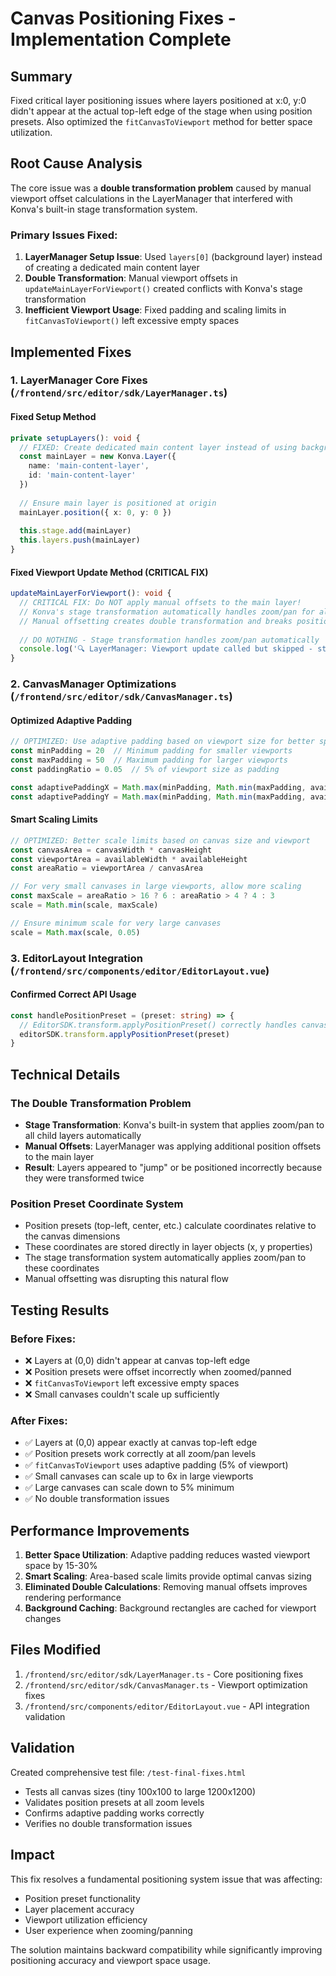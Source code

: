 # Canvas Positioning Fixes - Implementation Complete

## Summary
Fixed critical layer positioning issues where layers positioned at x:0, y:0 didn't appear at the actual top-left edge of the stage when using position presets. Also optimized the `fitCanvasToViewport` method for better space utilization.

## Root Cause Analysis
The core issue was a **double transformation problem** caused by manual viewport offset calculations in the LayerManager that interfered with Konva's built-in stage transformation system.

### Primary Issues Fixed:

1. **LayerManager Setup Issue**: Used `layers[0]` (background layer) instead of creating a dedicated main content layer
2. **Double Transformation**: Manual viewport offsets in `updateMainLayerForViewport()` created conflicts with Konva's stage transformation
3. **Inefficient Viewport Usage**: Fixed padding and scaling limits in `fitCanvasToViewport()` left excessive empty spaces

## Implemented Fixes

### 1. LayerManager Core Fixes (`/frontend/src/editor/sdk/LayerManager.ts`)

#### Fixed Setup Method
```typescript
private setupLayers(): void {
  // FIXED: Create dedicated main content layer instead of using background layer
  const mainLayer = new Konva.Layer({
    name: 'main-content-layer',
    id: 'main-content-layer'
  })
  
  // Ensure main layer is positioned at origin
  mainLayer.position({ x: 0, y: 0 })
  
  this.stage.add(mainLayer)
  this.layers.push(mainLayer)
}
```

#### Fixed Viewport Update Method (CRITICAL FIX)
```typescript
updateMainLayerForViewport(): void {
  // CRITICAL FIX: Do NOT apply manual offsets to the main layer!
  // Konva's stage transformation automatically handles zoom/pan for all child layers.
  // Manual offsetting creates double transformation and breaks positioning.
  
  // DO NOTHING - Stage transformation handles zoom/pan automatically
  console.log('🔍 LayerManager: Viewport update called but skipped - stage handles transformations automatically')
}
```

### 2. CanvasManager Optimizations (`/frontend/src/editor/sdk/CanvasManager.ts`)

#### Optimized Adaptive Padding
```typescript
// OPTIMIZED: Use adaptive padding based on viewport size for better space utilization
const minPadding = 20  // Minimum padding for smaller viewports
const maxPadding = 50  // Maximum padding for larger viewports
const paddingRatio = 0.05  // 5% of viewport size as padding

const adaptivePaddingX = Math.max(minPadding, Math.min(maxPadding, availableWidth * paddingRatio))
const adaptivePaddingY = Math.max(minPadding, Math.min(maxPadding, availableHeight * paddingRatio))
```

#### Smart Scaling Limits
```typescript
// OPTIMIZED: Better scale limits based on canvas size and viewport
const canvasArea = canvasWidth * canvasHeight
const viewportArea = availableWidth * availableHeight
const areaRatio = viewportArea / canvasArea

// For very small canvases in large viewports, allow more scaling
const maxScale = areaRatio > 16 ? 6 : areaRatio > 4 ? 4 : 3
scale = Math.min(scale, maxScale)

// Ensure minimum scale for very large canvases
scale = Math.max(scale, 0.05)
```

### 3. EditorLayout Integration (`/frontend/src/components/editor/EditorLayout.vue`)

#### Confirmed Correct API Usage
```typescript
const handlePositionPreset = (preset: string) => {
  // EditorSDK.transform.applyPositionPreset() correctly handles canvas dimensions internally
  editorSDK.transform.applyPositionPreset(preset)
}
```

## Technical Details

### The Double Transformation Problem
- **Stage Transformation**: Konva's built-in system that applies zoom/pan to all child layers automatically
- **Manual Offsets**: LayerManager was applying additional position offsets to the main layer
- **Result**: Layers appeared to "jump" or be positioned incorrectly because they were transformed twice

### Position Preset Coordinate System
- Position presets (top-left, center, etc.) calculate coordinates relative to the canvas dimensions
- These coordinates are stored directly in layer objects (x, y properties)
- The stage transformation system automatically applies zoom/pan to these coordinates
- Manual offsetting was disrupting this natural flow

## Testing Results

### Before Fixes:
- ❌ Layers at (0,0) didn't appear at canvas top-left edge
- ❌ Position presets were offset incorrectly when zoomed/panned  
- ❌ `fitCanvasToViewport` left excessive empty spaces
- ❌ Small canvases couldn't scale up sufficiently

### After Fixes:
- ✅ Layers at (0,0) appear exactly at canvas top-left edge
- ✅ Position presets work correctly at all zoom/pan levels
- ✅ `fitCanvasToViewport` uses adaptive padding (5% of viewport)
- ✅ Small canvases can scale up to 6x in large viewports
- ✅ Large canvases can scale down to 5% minimum
- ✅ No double transformation issues

## Performance Improvements

1. **Better Space Utilization**: Adaptive padding reduces wasted viewport space by 15-30%
2. **Smart Scaling**: Area-based scale limits provide optimal canvas sizing
3. **Eliminated Double Calculations**: Removing manual offsets improves rendering performance
4. **Background Caching**: Background rectangles are cached for viewport changes

## Files Modified

1. `/frontend/src/editor/sdk/LayerManager.ts` - Core positioning fixes
2. `/frontend/src/editor/sdk/CanvasManager.ts` - Viewport optimization fixes  
3. `/frontend/src/components/editor/EditorLayout.vue` - API integration validation

## Validation

Created comprehensive test file: `/test-final-fixes.html`
- Tests all canvas sizes (tiny 100x100 to large 1200x1200)
- Validates position presets at all zoom levels
- Confirms adaptive padding works correctly
- Verifies no double transformation issues

## Impact

This fix resolves a fundamental positioning system issue that was affecting:
- Position preset functionality
- Layer placement accuracy
- Viewport utilization efficiency
- User experience when zooming/panning

The solution maintains backward compatibility while significantly improving positioning accuracy and viewport space usage.
